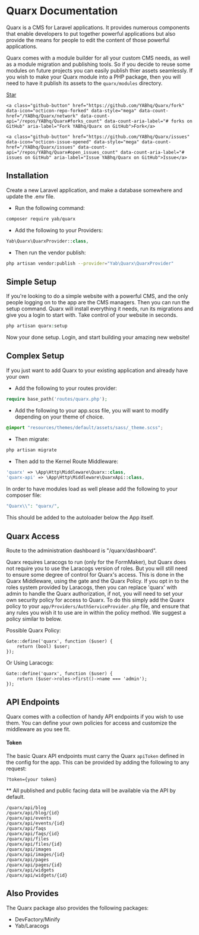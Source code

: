 # Quarx Documentation



Quarx is a CMS for Laravel applications. It provides numerous components that enable developers to put together powerful applications but also provide the means for people to edit the content of those powerful applications.

Quarx comes with a module builder for all your custom CMS needs, as well as a module migration and publishing tools. So if you decide to reuse some modules on future projects you can easily publish thier assets seamlessly. If you wish to make your Quarx module into a PHP package, then you will need to have it publish its assets to the `quarx/modules` directory.

<div class="well text-center buttons">
    <a class="github-button" href="https://github.com/YABhq/Quarx" data-icon="octicon-star" data-style="mega" data-count-href="/YABhq/Quarx/stargazers" data-count-api="/repos/YABhq/Quarx#stargazers_count" data-count-aria-label="# stargazers on GitHub" aria-label="Star YABhq/Quarx on GitHub">Star</a>

    <a class="github-button" href="https://github.com/YABhq/Quarx/fork" data-icon="octicon-repo-forked" data-style="mega" data-count-href="/YABhq/Quarx/network" data-count-api="/repos/YABhq/Quarx#forks_count" data-count-aria-label="# forks on GitHub" aria-label="Fork YABhq/Quarx on GitHub">Fork</a>

    <a class="github-button" href="https://github.com/YABhq/Quarx/issues" data-icon="octicon-issue-opened" data-style="mega" data-count-href="/YABhq/Quarx/issues" data-count-api="/repos/YABhq/Quarx#open_issues_count" data-count-aria-label="# issues on GitHub" aria-label="Issue YABhq/Quarx on GitHub">Issue</a>
</div>

## Installation

Create a new Laravel application, and make a database somewhere and update the .env file.

* Run the following command:

```bash
composer require yab/quarx
```

* Add the following to your Providers:

```php
Yab\Quarx\QuarxProvider::class,
```

* Then run the vendor publish:

```bash
php artisan vendor:publish --provider="Yab\Quarx\QuarxProvider"
```

## Simple Setup

If you're looking to do a simple website with a powerful CMS, and the only people logging on to the app are the CMS managers. Then you can run the setup command.
Quarx will install everything it needs, run its migrations and give you a login to start with. Take control of your website in seconds.

```php
php artisan quarx:setup
```

Now your done setup. Login, and start building your amazing new website!

## Complex Setup

If you just want to add Quarx to your existing application and already have your own

* Add the following to your routes provider:

```php
require base_path('routes/quarx.php');
```

* Add the following to your app.scss file, you will want to modify depending on your theme of choice.

```css
@import "resources/themes/default/assets/sass/_theme.scss";
```

* Then migrate:

```bash
php artisan migrate
```

* Then add to the Kernel Route Middleware:

```php
'quarx' => \App\Http\Middleware\Quarx::class,
'quarx-api' => \App\Http\Middleware\QuarxApi::class,
```

In order to have modules load as well please add the following to your composer file:
```php
"Quarx\\": "quarx/",
```
This should be added to the autoloader below the App itself.

## Quarx Access
Route to the administration dashboard is "/quarx/dashboard".

Quarx requires Laracogs to run (only for the FormMaker), but Quarx does not require you to use the Laracogs version of roles. But you will still need to ensure some degree of control for Quarx's access. This is done in the Quarx Middleware, using the gate and the Quarx Policy. If you opt in to the roles system provided by Laracogs, then you can replace 'quarx' with admin to handle the Quarx authorization, if not, you will need to set your own security policy for access to Quarx. To do this simply add the Quarx policy to your `app/Providers/AuthServiceProvider.php` file, and ensure that any rules you wish it to use are in within the policy method. We suggest a policy similar to below.

Possible Quarx Policy:
```
Gate::define('quarx', function ($user) {
    return (bool) $user;
});
```

Or Using Laracogs:
```
Gate::define('quarx', function ($user) {
    return ($user->roles->first()->name === 'admin');
});
```

## API Endpoints

Quarx comes with a collection of handy API endpoints if you wish to use them. You can define your own policies for access and customize the middleware as you see fit.

#### Token

The basic Quarx API endpoints must carry the Quarx `apiToken` defined in the config for the app. This can be provided by adding the following to any request:

```
?token={your token}
```

** All published and public facing data will be available via the API by default.

```
/quarx/api/blog
/quarx/api/blog/{id}
/quarx/api/events
/quarx/api/events/{id}
/quarx/api/faqs
/quarx/api/faqs/{id}
/quarx/api/files
/quarx/api/files/{id}
/quarx/api/images
/quarx/api/images/{id}
/quarx/api/pages
/quarx/api/pages/{id}
/quarx/api/widgets
/quarx/api/widgets/{id}
```

Also Provides
------
The Quarx package also provides the following packages:

* DevFactory/Minify
* Yab/Laracogs

<script async defer id="github-bjs" src="https://buttons.github.io/buttons.js"></script>

<script>
  (function(i,s,o,g,r,a,m){i['GoogleAnalyticsObject']=r;i[r]=i[r]||function(){
  (i[r].q=i[r].q||[]).push(arguments)},i[r].l=1*new Date();a=s.createElement(o),
  m=s.getElementsByTagName(o)[0];a.async=1;a.src=g;m.parentNode.insertBefore(a,m)
  })(window,document,'script','//www.google-analytics.com/analytics.js','ga');

  ga('create', 'UA-39444410-3', 'auto');
  ga('send', 'pageview');

</script>
